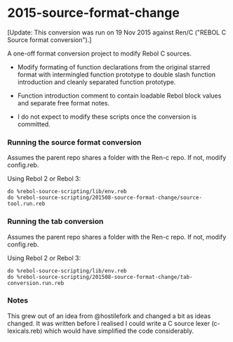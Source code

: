 2015-source-format-change
=========================

[Update: This conversion was run on 19 Nov 2015 against Ren/C ("REBOL C Source format conversion").]

A one-off format conversion project to modify Rebol C sources.

* Modify formating of function declarations from the original starred format
with intermingled function prototype to double slash function introduction
and cleanly separated function prototype.

* Function introduction comment to contain loadable Rebol block values
and separate free format notes.

* I do not expect to modify these scripts once the conversion is committed.

### Running the source format conversion ###

Assumes the parent repo shares a folder with the Ren-c repo. If not, modify config.reb.

Using Rebol 2 or Rebol 3:

    do %rebol-source-scripting/lib/env.reb
    do %rebol-source-scripting/201508-source-format-change/source-tool.run.reb

### Running the tab conversion ###

Assumes the parent repo shares a folder with the Ren-c repo. If not, modify config.reb.

Using Rebol 2 or Rebol 3:

    do %rebol-source-scripting/lib/env.reb
    do %rebol-source-scripting/201508-source-format-change/tab-conversion.run.reb

### Notes ###

This grew out of an idea from @hostilefork and changed a bit as ideas changed.
It was written before I realised I could write a C source lexer (c-lexicals.reb)
which would have simplified the code considerably.

